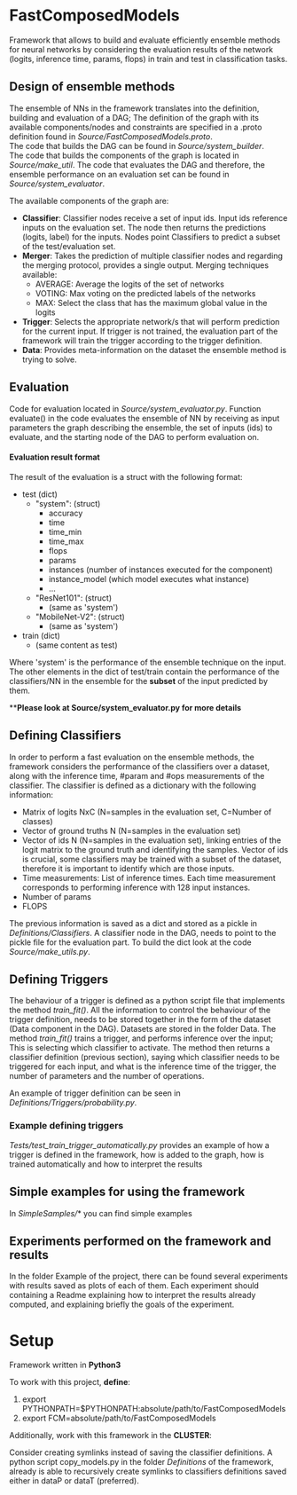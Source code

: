 # FastComposedModels
Framework that allows to build and evaluate efficiently ensemble methods for neural networks by considering the evaluation results
of the network (logits, inference time, params, flops) in train and test in classification tasks.

## Design of ensemble methods
The ensemble of NNs in the framework translates into the definition, building and evaluation of a DAG; 
The definition of the graph with its available components/nodes and constraints
are specified in a .proto definition found in *Source/FastComposedModels.proto*.  
The code that builds the DAG can be found in *Source/system_builder*.  
The code that builds the components of the graph is located in *Source/make_util*.
The code that evaluates the DAG and therefore, the ensemble performance on an evaluation set 
can be found in *Source/system_evaluator*.
  
The available components of the graph are:
*  **Classifier**: Classifier nodes receive a set of input ids. Input ids reference inputs on the evaluation set.
The node then returns the predictions (logits, label) for the inputs. Nodes point Classifiers to predict a subset of the test/evaluation set. 
*  **Merger**: Takes the prediction of multiple classifier nodes and regarding the merging protocol, 
provides a single output. Merging techniques available:
    * AVERAGE: Average the logits of the set of networks
    * VOTING: Max voting on the predicted labels of the networks
    * MAX: Select the class that has the maximum global value in the logits
*  **Trigger**: Selects the appropriate network/s that will perform prediction for the current input. 
If trigger is not trained, the evaluation
part of the framework will train the trigger according to the trigger definition.
*  **Data**: Provides meta-information on the dataset the ensemble method is trying to solve. 


## Evaluation 
Code for evaluation located in *Source/system_evaluator.py*.
Function evaluate() in the code evaluates the ensemble of NN by receiving as input parameters the graph
describing the ensemble, the set of inputs (ids) to evaluate, and the starting node of the DAG
to perform evaluation on.

#### Evaluation result format
The result of the evaluation is a struct with the following format:  
* test (dict)
    * "system": (struct)
        * accuracy
        * time
        * time_min
        * time_max
        * flops
        * params
        * instances (number of instances executed for the component)
        * instance_model (which model executes what instance)
        * ...
    * "ResNet101": (struct)
        * (same as 'system')
    * "MobileNet-V2": (struct)
        * (same as 'system')
* train (dict)
    * (same content as test)
 
Where 'system' is the performance of the ensemble technique on the input. 
The other elements in the dict of test/train contain the performance of the classifiers/NN
in the ensemble for the **subset** of the input predicted by them.

****Please look at Source/system_evaluator.py for more details**

## Defining Classifiers
In order to perform a fast evaluation on the ensemble methods, the framework considers the performance
of the classifiers over a dataset, along with the inference time, #param and #ops measurements of the classifier. 
The classifier is defined as a dictionary with the following information:

- Matrix of logits NxC (N=samples in the evaluation set, C=Number of classes)
- Vector of ground truths N (N=samples in the evaluation set)
- Vector of ids N (N=samples in the evaluation set), linking entries of the logit matrix to the ground truth and
identifying the samples. Vector of ids is crucial, some classifiers may be trained with a subset of the dataset, therefore it is important to identify
which are those inputs.
- Time measurements: List of inference times. Each time measurement corresponds to performing inference with
128 input instances.
- Number of params
- FLOPS

The previous information is saved as a dict and stored as a pickle in *Definitions/Classifiers*. 
A classifier node in the DAG, needs to point to the pickle file for the evaluation part. To build the
dict look at the code *Source/make_utils.py*.


## Defining Triggers

The behaviour of a trigger is defined as a python script file that implements the method *train_fit()*. All the information to control the behaviour of the trigger definition, needs to be stored
together in the form of the dataset (Data component in the DAG). Datasets are stored in the folder Data. The method *train_fit()* trains a trigger, and performs inference over the input; This is selecting which classifier to activate.
The method then returns a classifier definition (previous section), saying which classifier needs to be triggered for each input,
and what is the inference time of the trigger, the number of parameters and the number of operations.
 
An example of trigger definition can be seen in *Definitions/Triggers/probability.py*. 

### Example defining triggers
*Tests/test_train_trigger_automatically.py* provides an example of how a trigger is defined in the 
framework, how is added to the graph, how is trained automatically and how to interpret the results 

## Simple examples for using the framework
In *SimpleSamples/** you can find simple examples


## Experiments performed on the framework and results
In the folder Example of the project, there can be found several experiments with results saved as plots
of each of them. Each experiment should containing a Readme explaining how to interpret the results already computed, 
and explaining briefly the goals of the experiment.


# Setup
Framework written in **Python3**

To work with this project, **define**:  
1. export PYTHONPATH=$PYTHONPATH:absolute/path/to/FastComposedModels 
2. export FCM=absolute/path/to/FastComposedModels

Additionally, work with this framework in the **CLUSTER**:  

Consider creating symlinks instead of saving the classifier definitions.
A python script copy_models.py in the folder *Definitions* of the framework, already
is able to recursively create symlinks to classifiers definitions saved either in 
dataP or dataT (preferred).
 


